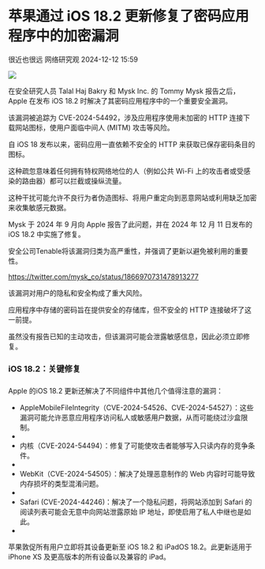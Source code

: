#  苹果通过 iOS 18.2 更新修复了密码应用程序中的加密漏洞   
很近也很远  网络研究观   2024-12-12 15:59  
  
![](https://mmbiz.qpic.cn/mmbiz_png/yvLFKBRPQxNgnFUp5qCia4zmeweWvdHkTQfYUMlwXkSRibaGQv5r7RB5wT504JKIbHceN4KexvrsmialGc3pZLDnw/640?wx_fmt=png&from=appmsg "")  
  
在安全研究人员 Talal Haj Bakry 和 Mysk Inc. 的 Tommy Mysk 报告之后，Apple 在发布 iOS 18.2 时解决了其密码应用程序中的一个重要安全漏洞。  
  
  
该漏洞被追踪为 CVE-2024-54492，涉及应用程序使用未加密的 HTTP 连接下载网站图标，使用户面临中间人 (MITM) 攻击等风险。  
  
  
自 iOS 18 发布以来，密码应用一直依赖不安全的 HTTP 来获取已保存密码条目的图标。  
  
  
这种疏忽意味着任何拥有特权网络地位的人（例如公共 Wi-Fi 上的攻击者或受感染的路由器）都可以拦截或操纵流量。  
  
  
这种干扰可能允许不良行为者伪造图标、将用户重定向到恶意网站或利用缺乏加密来收集敏感元数据。  
  
  
Mysk 于 2024 年 9 月向 Apple 报告了此问题，并在 2024 年 12 月 11 日发布的 iOS 18.2 中实施了修复。  
  
  
安全公司Tenable将该漏洞归类为高严重性，并强调了更新以避免被利用的重要性。  
  
  
https://twitter.com/mysk_co/status/1866970731478913277  
  
  
该漏洞对用户的隐私和安全构成了重大风险。  
  
  
应用程序中存储的密码旨在提供安全的存储库，但不安全的 HTTP 连接破坏了这一前提。  
  
  
虽然没有报告已知的主动攻击，但该漏洞可能会泄露敏感信息，因此必须立即修复。  
  
### iOS 18.2：关键修复  
###   
  
Apple 的iOS 18.2 更新还解决了不同组件中其他几个值得注意的漏洞：  
  
- AppleMobileFileIntegrity（CVE-2024-54526、CVE-2024-54527）：这些漏洞可能允许恶意应用程序访问私人或敏感用户数据，从而可能绕过沙盒限制。  
-   
- 内核（CVE-2024-54494）：修复了可能使攻击者能够写入只读内存的竞争条件。  
-   
- WebKit（CVE-2024-54505）：解决了处理恶意制作的 Web 内容时可能导致内存损坏的类型混淆问题。  
-   
- Safari (CVE-2024-44246)：解决了一个隐私问题，将网站添加到 Safari 的阅读列表可能会无意中向网站泄露原始 IP 地址，即使启用了私人中继也是如此。  
-   
苹果敦促所有用户立即将其设备更新至 iOS 18.2 和 iPadOS 18.2。此更新适用于 iPhone XS 及更高版本的所有设备以及兼容的 iPad。  
  
